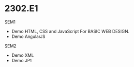 # 2302.E1
SEM1
- Demo HTML, CSS and JavaScript For BASIC WEB DESIGN.
- Demo AngularJS

SEM2
- Demo XML
- Demo JP1
